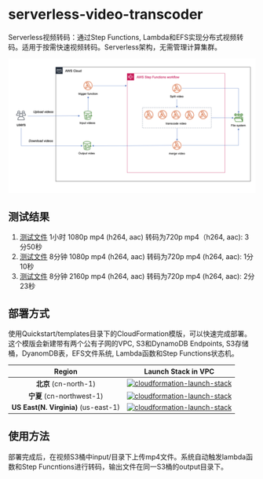 # serverless-video-transcoder

Serverless视频转码：通过Step Functions, Lambda和EFS实现分布式视频转码。适用于按需快速视频转码。Serverless架构，无需管理计算集群。 

![](./images/serverless-video-transcoder.png)

## 测试结果

1. [测试文件](https://serverless-video-transcoder-bjs.s3.cn-north-1.amazonaws.com.cn/videos/beach_1h_1080p.mp4) 1小时 1080p mp4 (h264, aac) 转码为720p mp4（h264, aac): 3分50秒
2. [测试文件](https://serverless-video-transcoder-bjs.s3.cn-north-1.amazonaws.com.cn/videos/topgun_8m_1080p.mp4) 8分钟 1080p mp4 (h264, aac) 转码为720p mp4 (h264, aac): 1分10秒
3. [测试文件](https://serverless-video-transcoder-bjs.s3.cn-north-1.amazonaws.com.cn/videos/topgun_8m_2160p60.mp4) 8分钟 2160p mp4 (h264, aac) 转码为720p mp4 (h264, aac): 2分23秒



## 部署方式

使用Quickstart/templates目录下的CloudFormation模版，可以快速完成部署。这个模版会新建带有两个公有子网的VPC, S3和DynamoDB Endpoints, S3存储桶，DyanomDB表，EFS文件系统, Lambda函数和Step Functions状态机。

|           Region            |                     Launch Stack in VPC                      |
| :-------------------------: | :----------------------------------------------------------: |
| **北京** (cn-north-1)   | [![cloudformation-launch-stack](https://s3.amazonaws.com/cloudformation-examples/cloudformation-launch-stack.png)](https://console.amazonaws.cn/cloudformation/home?region=cn-north-1#/stacks/new?stackName=serverless-video-transcoder&templateURL=https://serverless-video-transcoder-cn-north-1.s3.cn-northwest-1.amazonaws.com.cn/templates/template.yaml) |
| **宁夏** (cn-northwest-1) | [![cloudformation-launch-stack](https://s3.amazonaws.com/cloudformation-examples/cloudformation-launch-stack.png)](https://console.amazonaws.cn/cloudformation/home?region=cn-northwest-1#/stacks/new?stackName=serverless-video-transcoder&templateURL=https://aws-quickstart-cn.s3.cn-northwest-1.amazonaws.com.cn/serverless-video-transcoder/template.yaml) |
| **US East(N. Virginia)** (us-east-1) | [![cloudformation-launch-stack](https://s3.amazonaws.com/cloudformation-examples/cloudformation-launch-stack.png)](https://console.aws.amazon.com/cloudformation/home?region=us-east-1#/stacks/new?stackName=serverless-video-transcoder&templateURL=https://serverless-video-transcoder.s3.amazonaws.com/templates/template.yaml) |


## 使用方法

部署完成后，在视频S3桶中input/目录下上传mp4文件。系统自动触发lambda函数和Step Funcntions进行转码，输出文件在同一S3桶的output目录下。

